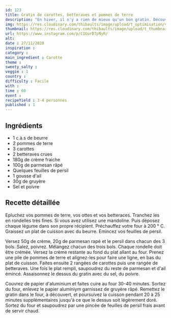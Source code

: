 ```yaml
---
id: 123
title: Gratin de carottes, betteraves et pommes de terre 
description: "En hiver, il n'y a rien de mieux qu'un bon gratin. Découvrez donc cette version à base de carottes, betteraves et pommes de terre !"
img: https://res.cloudinary.com/thibaults/image/upload/t_optimisation/v1606416872/Recipes/20201127_gratin_carottes_betteraves.jpg
thumbnail: https://res.cloudinary.com/thibaults/image/upload/t_thumbnail_josie/v1606416872/Recipes/20201127_gratin_carottes_betteraves.jpg
url: https://www.instagram.com/p/CIGurD7pNyR/
alt: 
date : 27/11/2020
inspiration : 
category : 
main_ingredient : Carotte
theme : 
sweety_salty :
veggie : 1
country :
difficulty : Facile
with : 
time : 60
event :
recipeYield : 3-4 personnes
published : 1
---
```


## Ingrédients
 - 1 c.à.s de beurre
 - 2 pommes de terre
 - 3 carottes
 - 2 betteraves crues
 - 180g de crème fraiche
 - 100g de parmesan râpé
 - Quelques feuilles de persil
 - 1 gousse d'ail
 - 30g de gruyère
 - Sel et poivre

## Recette détaillée
Epluchez vos pommes de terre, vos ottes et vos betteraces. Tranchez les en rondelles très fines. Si vous avez utilisez une mandoline. Puis déposez chaque légume dans son propre récipient. Préchauffez votre four à 200 ° C. Graissez un plat de cuisson avec du beurre. Emincez vos feuilles de persil.

Versez 50g de crème, 20g de parmesan rapé et le persil dans chacun des 3 bols. Salez, poivrez. Mélangez chacun des trois bols. Chaque rondelle doit être crémée. Versez la crème restante au fond du plat allant au four. Prenez une pile de pommes de terre et alignez-les pour faire une ligne, en bas du plat de cuisson. Faites ensuite 2 rangées de carottes puis une rangée de betteraves. Une fois le plat rempli, saupoudrez du reste de parmesan et d'ail émincé. Assaisonnez le dessus du gratin avec du sel, du poivre.

Couvrez de papier d'aluminium et faites cuire au four 30-40 minutes. Sortez du four, enlevez le papier aluminiym garnissez de gruyère râpé. Remettez le gratin dans le four, à découvert, et poursuivez la cuisson pendant 20 à 25 minutes supplémentaires jusqu'à ce que le dessus soit légèrement doré. Sortez du four et saupoudrez par une pincée de feuilles de persil frais avant de servir chaud.